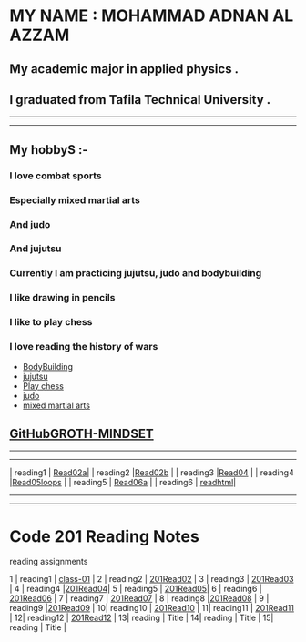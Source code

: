 #  MY NAME : MOHAMMAD ADNAN AL AZZAM 

## My academic major in applied physics .
## I graduated from Tafila Technical University .
_______________________________________________________________________________

______________________________________________________________________________
## My hobbyS :-

### I love combat sports
### Especially mixed martial arts
### And judo
### And jujutsu
### Currently I am practicing jujutsu, judo and bodybuilding
### I like drawing in pencils
### I like to play chess
### I love reading the history of wars


 * [BodyBuilding](https://www.menshealth.com/uk/building-muscle/a759236/complete-guide-to-bodybuilding/)
 * [jujutsu](https://www.youtube.com/watch?v=VUi06B8kP8U)
 * [Play chess](https://www.chess.com/play/online) 
 * [judo](https://www.youtube.com/watch?v=Zy7bRVk5hP0)
 * [mixed martial arts](https://www.youtube.com/watch?v=LWE79K2Ii-s)



## [GitHubGROTH-MINDSET](https://mohammad-adnan-alazzam.github.io/reading-notes/read1)
___________________________________________________________________________________
_______________________________________________________________________________________

| reading1 | [Read02a](https://mohammad-adnan-alazzam.github.io/reading-notes/Read02a)|
| reading2 |[Read02b](https://mohammad-adnan-alazzam.github.io/reading-notes/Read02b) |
| reading3 |[Read04](https://mohammad-adnan-alazzam.github.io/reading-notes/Read04) |
| reading4 |[Read05loops](https://mohammad-adnan-alazzam.github.io/reading-notes/Read05loops) |
| reading5 | [Read06a](https://mohammad-adnan-alazzam.github.io/reading-notes/Read06a) |
| reading6 | [readhtml](https://mohammad-adnan-alazzam.github.io/reading-notes/readhtml)|

______________________________________________________________________________________
_______________________________________________________________________________________________________________________________________________________________________________
# Code 201 Reading Notes 

reading assignments

1 | reading1 | [class-01](https://mohammad-adnan-alazzam.github.io/reading-notes/class-01) |
2 | reading2 | [201Read02](https://mohammad-adnan-alazzam.github.io/reading-notes/201Read02) |
3 | reading3 | [201Read03](https://mohammad-adnan-alazzam.github.io/reading-notes/201Read03) |
4 | reading4 |[201Read04](https://mohammad-adnan-alazzam.github.io/reading-notes/201Read04)|
5 | reading5 | [201Read05](https://mohammad-adnan-alazzam.github.io/reading-notes/201Read05)|
6 | reading6 | [201Read06](https://mohammad-adnan-alazzam.github.io/reading-notes/201Read06) |
7 | reading7 | [201Read07](https://mohammad-adnan-alazzam.github.io/reading-notes/201Read07) |
8 | reading8 |[201Read08](https://mohammad-adnan-alazzam.github.io/reading-notes/201Read08) |
9 | reading9 |[201Read09](https://mohammad-adnan-alazzam.github.io/reading-notes/201Read09) |
10| reading10 | [201Read10](https://mohammad-adnan-alazzam.github.io/reading-notes/201Read10) |
11| reading11 | [201Read11](https://mohammad-adnan-alazzam.github.io/reading-notes/201Read11) |
12| reading12 | [201Read12](https://mohammad-adnan-alazzam.github.io/reading-notes/201Read12) |
13| reading | Title |
14| reading | Title |
15| reading | Title |




